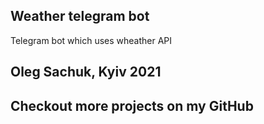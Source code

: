 ## Weather telegram bot

Telegram bot which uses wheather API

## Oleg Sachuk, Kyiv 2021
## Checkout more projects on my GitHub